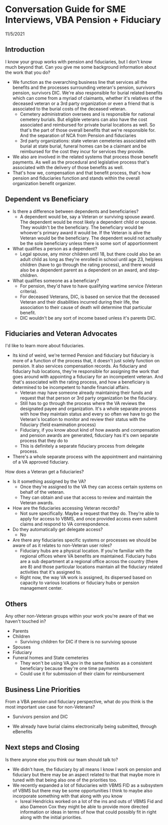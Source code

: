 # Conversation Guide for SME Interviews, VBA Pension + Fiduciary

11/5/2021

## Introduction

I know your group works with pension and fiduciaries, but I don't know much beyond that. Can you give me some background information about the work that you do?

- We function as the overarching business line that services all the benefits and the processes surrounding veteran's pension, survivors pension, survivors DIC. We're also responsible for burial related benefits which can come from a myriad of claimants, whether it's relatives of the deceased veteran or a 3rd party organization or even a friend that is associated to the burial costs of the deceased veteran.
  - Cemetery administration oversees and is responsible for national cemetery burials. But eligible veterans can also have the cost associated and reimbursed for private burial locations as well. So that's the part of those overall benefits that we're responsible for. And the separation of NCA from Pension and fiduciaries
  - 3rd party organizations: state veteran cemeteries associated with burial at state burial, funeral homes can be a claimant and be reimbursed for the cost they incur for services they provide.
- We also are involved in the related systems that process those benefit payments. As well as the procedural and legislative process that's associated with the delivery of those benefits as well.
- That's how we, compensation and that benefit process, that's how pension and fiduciaries function and stands within the overall organization benefit organizer. 

## Dependent vs Beneficiary

- Is there a difference between dependents and beneficiaries?
  - A dependent would be, say a Veteran or surviving spouse award. The dependent would be most likely a dependent child or spouse. They wouldn't be the beneficiary. The beneficiary would be whoever's primary award it would be. If the Veteran is alive the Veteran would be the beneficiary. The dependent would not actually be the sole beneficiary unless there is some sort of apportionment 
- What qualifies a person as a dependent?
  - Legal spouse, any minor children until 18, but there could also be an adult child as long as they're enrolled in school until age 23, helpless children (have to go through the rating process), and there would also be a dependent parent as a dependent on an award, and step-children.
- What qualifies someone as a beneficiary?
  - For pension, they'd have to have qualifying wartime service (Veteran criteria).
  - For deceased Veterans, DIC, is based on service that the deceased Veteran and their disabilities incurred during their life, the association to their cause of death will determine that particular benefit.
  - DIC wouldn't be any sort of income based unless it's parents DIC.

## Fiduciaries and Veteran Advocates

I'd like to learn more about fiduciaries.  

- Its kind of weird, we're termed Pension and fiduciary but fiduciary is more of a function of the process that, it doesn't just solely function on pension. It also services compensation records. As fiduciary and fiduciary hub locations, they're responsible for assigning the work that goes around with appointing a fiduciary for an incompetent veteran. And that's associated with the rating process, and how a beneficiary is determined to be incompetent to handle financial affairs.
  - Veteran may have someone already maintaining their funds and request that that person or 3rd party organization be the fiduciary.
  - Still has to go through the process where the VA reviews the designated payee and organization. It's a whole separate process with how they maintain status and every so often we have to go the Veteran's location to monitor and review their status with the fiduciary (field examination process)
  - Fiduciary, if you know about kind of how awards and compensation and pension awards are generated, fiduciary has it's own separate process that they do to 
  - This is definitely a separate fiduciary process from delegate process.
- There's a whole separate process with the appointment and maintaining of a VA approved fiduciary.

How does a Veteran get a fiduciaries?

- Is it something assigned by the VA?
  - Once they're assigned to the VA they can access certain systems on behalf of the veteran.
  - They can obtain and use that access to review and maintain the Veteran awards.
- How are the fiduciaries accessing Veteran records?
  - Not sure specifically.  Maybe a request that they do. They're able to apply for access to VBMS, and once provided access even submit claims and respond to VA correspondence. 
- Do they automatically get delegate access?
  - No
- Are there any fiduciaries specific systems or processes we should be aware of as it relates to non-Veteran user roles?
  - Fiduciary hubs are a physical location. If you're familiar with the regional offices where VA benefits are maintained. Fiduciary hubs are a sub department at a regional office across the country (there are 8) and those particular locations maintain all the fiduciary related activities that it's assigned to.
  - Right now, the way VA work is assigned, its dispersed based on capacity to various locations or fiduciary hubs or pension management center.

## Others

Any other non-Veteran groups within your work you're aware of that we haven't touched in?

- Parents
- Children
  - Surviving children for DIC if there is no surviving spouse
- Spouses
- Fiduciary
- Funeral homes and State cemeteries
  - They won't be using VA.gov in the same fashion as a consistent beneficiary because they're one time payments
  - Could use it for submission of their claim for reimbursement

## Business Line Priorities

From a VBA pension and fiduciary perspective, what do you think is the most important use case for non-Veterans?

- Survivors pension and DIC

- We already have burial claims electronically being submitted, through eBenefits

  

## Next steps and Closing

Is there anyone else you think our team should talk to?

- We didn't have, the fiduciary by all means I know I work on pension and fiduciary but there may be an aspect related to that that maybe more in tuned with that being also one of the priorities too. 
- We recently expanded a lot of fiduciaries with VBMS FID as a subsystem of VBMS but there may be some opportunities I think to maybe also incorporate something with that along with you know
  - Isreal Hendricks worked on a lot of the ins and outs of VBMS Fid and also Dameon Cox they might be able to provide more directed information or ideas in terms of how that could possibly fit in right along with the initial priorities.

